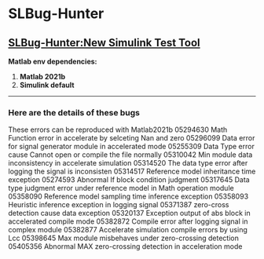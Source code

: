# SLBug-Hunter
## [SLBug-Hunter:New Simulink Test Tool](https://github.com/EDA-Testing/SLBug-Hunter/edit/master/README.md)
**Matlab env dependencies:**
1. **Matlab 2021b**
2. **Simulink default**
***
### Here are the details of these bugs
These errors can be reproduced with Matlab2021b
05294630	Math Function error in accelerate by selceting Nan and zero
05296099	Data error for signal generator module in accelerated mode
05255309	Data Type error cause Cannot open or compile the file normally
05310042	Min module data inconsistency in accelerate simulation
05314520	The data type error after logging the signal is inconsisten
05314517	Reference model inheritance time exception
05274593	Abnormal If block condition judgment
05317645 	Data type judgment error under reference model in Math operation module
05358090	Reference model sampling time inference exception
05358093	Heuristic inference exception in logging signal
05371387	zero-cross detection  cause data exception
05320137		Exception output of abs block in accelerated compile mode
05382872	Compile error after logging signal in complex module
05382877	Accelerate simulation compile errors by using Lcc
05398645	Max module misbehaves under zero-crossing detection
05405356	Abnormal MAX zero-crossing detection in acceleration mode
